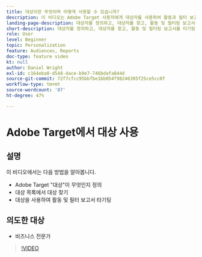 ```yaml
---
title: 대상이란 무엇이며 어떻게 사용할 수 있습니까?
description: 이 비디오는 Adobe Target 사용자에게 대상자를 사용하여 활동과 필터 보고서를 타기팅하는 방법을 보여 줍니다.
landing-page-description: 대상자를 정의하고, 대상자를 찾고, 활동 및 필터링 보고서를 타기팅하는 방법에 대해 알아봅니다.
short-description: 대상자를 정의하고, 대상자를 찾고, 활동 및 필터링 보고서를 타기팅하는 방법에 대해 알아봅니다.
role: User
level: Beginner
topic: Personalization
feature: Audiences, Reports
doc-type: feature video
kt: null
author: Daniel Wright
exl-id: c164eba0-d548-4ace-b9e7-746bdafa844d
source-git-commit: 72f7cfcc95bbfbe1bb054f98246305f25ce5cc0f
workflow-type: tm+mt
source-wordcount: '87'
ht-degree: 47%

---
```


# Adobe Target에서 대상 사용

## 설명

이 비디오에서는 다음 방법을 알아봅니다.

* Adobe Target &quot;대상&quot;이 무엇인지 정의
* 대상 목록에서 대상 찾기
* 대상을 사용하여 활동 및 필터 보고서 타기팅

## 의도한 대상

* 비즈니스 전문가

>[!VIDEO](https://video.tv.adobe.com/v/17398/?quality=12)
